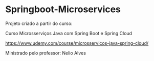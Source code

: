 # Springboot-Microservices

Projeto criado a partir do curso:

Curso Microsserviços Java com Spring Boot e Spring Cloud

https://www.udemy.com/course/microsservicos-java-spring-cloud/

Ministrado pelo professor: Nelio Alves
